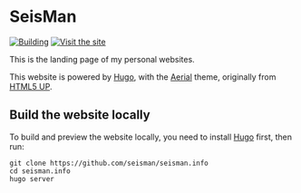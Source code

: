 # SeisMan

[![Building](https://github.com/seisman/seisman.info/workflows/Deploy%20to%20github%20pages/badge.svg)](https://github.com/seisman/seisman.info/actions)
[![Visit the site](https://img.shields.io/badge/Visit-https://seisman.info-blue.svg?style=flat-square)](https://seisman.info)

This is the landing page of my personal websites.

This website is powered by [Hugo](https://gohugo.io/),
with the [Aerial](https://github.com/sethmacleod/aerial) theme, originally from
[HTML5 UP](https://html5up.net/aerial).

## Build the website locally

To build and preview the website locally, you need to install [Hugo](https://gohugo.io/) first,
then run:

```
git clone https://github.com/seisman/seisman.info
cd seisman.info
hugo server
```
